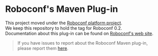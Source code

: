 # Roboconf's Maven Plug-in

This project moved under the [Roboconf platform project](https://github.com/roboconf/roboconf-platform).  
We keep this repository to hold the tag for Roboconf 0.2.  
Documentation about this plug-in can be found on [Roboconf's web site](http://roboconf.net).

> If you have issues to report about the Roboconf Maven plug-in, please report them [here](https://github.com/roboconf/roboconf-platform/issues).

